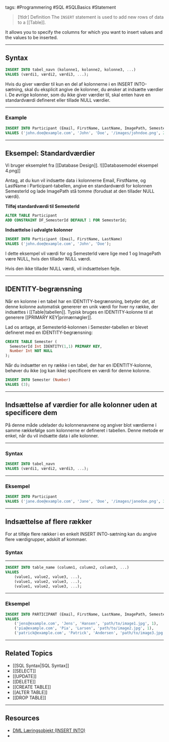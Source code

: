 tags: #Programmering #SQL #SQLBasics #Statement

> [!tldr] Definition
> The `INSERT` statement is used to add new rows of data to a [[Table]]. 

It allows you to specify the columns for which you want to insert values and the values to be inserted.

---

## Syntax
```SQL
INSERT INTO tabel_navn (kolonne1, kolonne2, kolonne3, ...)
VALUES (værdi1, værdi2, værdi3, ...);
```

Hvis du giver værdier til kun en del af kolonnerne i en INSERT INTO-sætning, skal du eksplicit angive de kolonner, du ønsker at indsætte værdier i. 
De øvrige kolonner, som du ikke giver værdier til, skal enten have en standardværdi defineret eller tillade NULL værdier.

---

### Example
```SQL
INSERT INTO Participant (Email, FirstName, LastName, ImagePath, SemesterId)
VALUES ('john.doe@example.com', 'John', 'Doe', '/images/johndoe.png', 2);
```

---

## Eksempel: Standardværdier

Vi bruger eksemplet fra [[Database Design]].
![[Databasemodel eksempel 4.png]]

Antag, at du kun vil indsætte data i kolonnerne Email, FirstName, og LastName i Participant-tabellen, angive en standardværdi for kolonnen SemesterId og lade ImagePath stå tomme (forudsat at den tillader NULL værdi).

**Tilføj standardværdi til SemesterId**
```SQL
ALTER TABLE Participant
ADD CONSTRAINT DF_SemesterId DEFAULT 1 FOR SemesterId;
```

**Indsættelse i udvalgte kolonner**
```SQL
INSERT INTO Participant (Email, FirstName, LastName)
VALUES ('john.doe@example.com', 'John', 'Doe');
```
I dette eksempel vil værdi for og SemesterId være lige med 1 og ImagePath være NULL, hvis den tillader NULL værdi. 

Hvis den ikke tillader NULL værdi, vil indsættelsen fejle.

---

## IDENTITY-begrænsning
Når en kolonne i en tabel har en IDENTITY-begrænsning, betyder det, at denne kolonne automatisk genererer en unik værdi for hver ny række, der indsættes i [[Table|tabellen]]. 
Typisk bruges en IDENTITY-kolonne til at generere [[PRIMARY KEY|primærnøgler]].

Lad os antage, at SemesterId-kolonnen i Semester-tabellen er blevet defineret med en IDENTITY-begrænsning:

```SQL
CREATE TABLE Semester (
  SemesterId Int IDENTITY(1,1) PRIMARY KEY,
  Number Int NOT NULL
);
```

Når du indsætter en ny række i en tabel, der har en IDENTITY-kolonne, behøver du ikke (og kan ikke) specificere en værdi for denne kolonne. 
```SQL
INSERT INTO Semester (Number)
VALUES (3);
```

---

## Indsættelse af værdier for alle kolonner uden at specificere dem
På denne måde udelader du kolonnenavnene og angiver blot værdierne i samme rækkefølge som kolonnerne er defineret i tabellen. Denne metode er enkel, når du vil indsætte data i alle kolonner.

---

### Syntax
```SQL
INSERT INTO tabel_navn
VALUES (værdi1, værdi2, værdi3, ...);
```

---

### Eksempel
```SQL
INSERT INTO Participant
VALUES ('jane.doe@example.com', 'Jane', 'Doe', '/images/janedoe.png', 3);
```

---

## Indsættelse af flere rækker
For at tilføje flere rækker i en enkelt INSERT INTO-sætning kan du angive flere værdigrupper, adskilt af kommaer.
### Syntax
---
```SQL
INSERT INTO table_name (column1, column2, column3, ...)
VALUES 
    (value1, value2, value3, ...),
    (value1, value2, value3, ...),
    (value1, value2, value3, ...);
```

---

### Eksempel
```SQL
INSERT INTO PARTICIPANT (Email, FirstName, LastName, ImagePath, SemesterId)
VALUES 
    ('jens@example.com', 'Jens', 'Hansen', 'path/to/image1.jpg', 1),
    ('pia@example.com', 'Pia', 'Larsen', 'path/to/image2.jpg', 1),
    ('patrick@example.com', 'Patrick', 'Andersen', 'path/to/image3.jpg', 1);
```

---

## Related Topics
- [[SQL Syntax|SQL Syntax]]
- [[SELECT]]
- [[UPDATE]]
- [[DELETE]]
- [[CREATE TABLE]]
- [[ALTER TABLE]]
- [[DROP TABLE]]

---

## Resources
- [DML Læringsobjekt (INSERT INTO)](https://scorm.itslearning.com/data/3289/C20150/ims_import_14/scormcontent/index.html#/lessons/GZ4kNe6JGOR8GYkRrkf0C3SUldV5N4c9)
- 